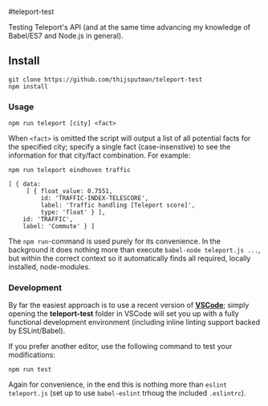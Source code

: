 #teleport-test

Testing Teleport's API (and at the same time advancing my knowledge of Babel/ES7
and Node.js in general).

## Install
```
git clone https://github.com/thijsputman/teleport-test
npm install
```

### Usage
```
npm run teleport [city] <fact>
```

When `<fact>` is omitted the script will output a list of all potential facts
for the specified city; specify a single fact (case-insenstive) to see the
information for that city/fact combination. For example:

```
npm run teleport eindhoven traffic
```

```
[ { data:
     [ { float_value: 0.7551,
         id: 'TRAFFIC-INDEX-TELESCORE',
         label: 'Traffic handling [Teleport score]',
         type: 'float' } ],
    id: 'TRAFFIC',
    label: 'Commute' } ]
```

The `npm run`-command is used purely for its convenience. In the background it
does nothing more than execute `babel-node teleport.js ...`, but within the
correct context so it automatically finds all required, locally installed,
node-modules.

### Development
By far the easiest approach is to use a recent version of
[**VSCode**](https://code.visualstudio.com/); simply opening the **teleport-test**
folder in VSCode will set you up with a fully functional development environment
(including inline linting support backed by ESLint/Babel).

If you prefer another editor, use the following command to test your modifications:

```
npm run test
```

Again for convenience, in the end this is nothing more than `eslint teleport.js`
(set up to use `babel-eslint` trhoug the included `.eslintrc`).